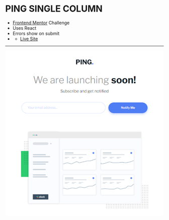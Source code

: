 # PING SINGLE COLUMN
- [Frontend Mentor](https://www.frontendmentor.io/) Challenge
- Uses React
- Errors show on submit
- - [Live Site](https://bejewelled-elf-6b1d09.netlify.app/)
---
![screenshot](image.png)